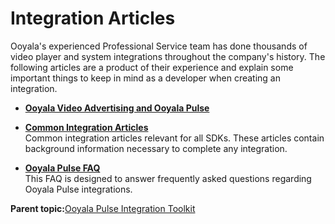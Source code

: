 # Integration Articles

Ooyala's experienced Professional Service team has done thousands of video player and system integrations throughout the company's history. The following articles are a product of their experience and explain some important things to keep in mind as a developer when creating an integration.

-   **[Ooyala Video Advertising and Ooyala Pulse](../../../oadtech/ad_serving/dg/faq_ooyala_pulse.md)**  

-   **[Common Integration Articles](../../../oadtech/ad_serving/dg/common_integration.md)**  
Common integration articles relevant for all SDKs. These articles contain background information necessary to complete any integration.
-   **[Ooyala Pulse FAQ](../../../oadtech/ad_serving/dg/faq_overall.md)**  
This FAQ is designed to answer frequently asked questions regarding Ooyala Pulse integrations.

**Parent topic:**[Ooyala Pulse Integration Toolkit](../../../oadtech/ad_serving/dg/ad_serving_toolkit.md)

